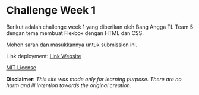 # Challenge Week 1

Berikut adalah challenge week 1 yang diberikan oleh Bang Angga TL Team 5 dengan tema membuat Flexbox dengan HTML dan CSS.

Mohon saran dan masukkannya untuk submission ini.

Link deployment: [Link Website](https://zsuryanutidperdana.github.io/challenge-week1-team5-zsuryanuti/)

[MIT License](./LICENSE.md)

**Disclaimer**: _This site was made only for learning purpose. There are no harm and ill intention towards the original creation._

